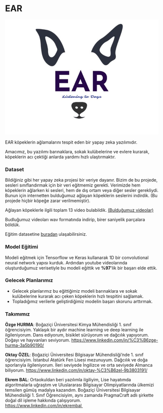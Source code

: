 # EAR
![EAR logo](https://github.com/machinelearningdays/Kilyos/blob/main/logo.png?raw=true)

EAR köpeklerin ağlamalarını tespit eden bir yapay zeka yazılımıdır.

Amacımız, bu yazılımı barınaklara, sokak kulübelerine ve evlere kurarak, köpeklerin acı çektiği anlarda yardımı hızlı ulaştırmaktır.

### Dataset
Bildiğiniz gibi her yapay zeka projesi bir veriye dayanır. Bizim de bu projede, sesleri sınıflandırmak için bir veri eğitmemiz gerekti. Verimizde hem köpeklerin ağlarken ki sesleri, hem de dış ortam veya diğer sesler gerekliydi. Bunun için internetten bulduğumuz ağlayan köpeklerin seslerini indirdik. (Bu projede hiçbir köpeğe zarar verilmemiştir).

Ağlayan köpeklerle ilgili toplam 13 video bulabildik. [(Bulduğumuz videolar)](https://docs.google.com/document/d/1ZvI9atFq-UsdVOtZ85h07mGyYKbRlZHHey4796BIXgI/edit)

Budluğumuz videoları wav formatında indirip, birer saniyelik parçalara böldük.

Eğitim datasetine [buradan](https://drive.google.com/drive/folders/1vYFczSZ53AtpR8jPxfKAEVH6NYuaCYs7?usp=sharing) ulaşabilirsiniz.

### Model Eğitimi
Modeli eğitmek için Tensorflow ve Keras kullanarak 1D bir convolutional neural network yapısı kurduk. Ardından youtube videolarında oluşturduğumuz verisetiyle bu modeli eğittik ve **%97**'lik bir başarı elde ettik.
### Gelecek Planlarımız
- Gelecek planlarımız bu eğittiğimiz modeli barınaklara ve sokak kulübelerine kurarak acı çeken köpeklerin hızlı tespitini sağlamak.
- Topladığımız verilerle geliştirdiğimiz modelin başarı skorunu arttırmak.

### Takımımız
**Özge HURMA**: Boğaziçi Üniversitesi Kimya Mühendisliği 1. sınıf öğrencisiyim. Yaklaşık bir aydır machine learning ve deep learning ile ilgileniyorum. Dans ediyorum, bisiklet sürüyorum ve dağcılık yapıyorum. Doğayı ve hayvanları seviyorum.
https://www.linkedin.com/in/%C3%B6zge-hurma-3a5b90190/

**Oktay ÖZEL**: Boğaziçi Üniversitesi Bilgisayar Mühendisliği’nde 1. sınıf öğrencisiyim. İstanbul Atatürk Fen Lisesi mezunuyum. Dağcılık ve doğa sporlarıyla ilgileniyorum. İleri seviyede İngilizce ve orta seviyede Almanca biliyorum.
https://www.linkedin.com/in/oktay-%C3%B6zel-9b3803191/

**Ekrem BAL**: Ortaokuldan beri yazılımla ilgiliyim, Lise hayatımda algoritmalarla uğraştım ve Uluslararası Bilgisayar Olimpiyatlarında ülkemizi temsilen gümüş madalya kazandım. Boğaziçi Üniversitesi Bilgisayar Mühendisliği 1. Sınıf Öğrencisiyim, aynı zamanda PragmaCraft adlı şirkette doğal dil işleme hakkında çalışıyorum.
https://www.linkedin.com/in/ekrembal 
